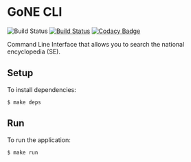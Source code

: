 # GoNE CLI

![Build Status](https://codebuild.eu-west-2.amazonaws.com/badges?uuid=eyJlbmNyeXB0ZWREYXRhIjoid2FFeXVGT3g0UHRiZDJhSWdjd2F6eXJodG14OGo1bXBBaTFsc1BNU0VyT3hzR2ptNDNETDQ3ZFZRRGJxb0NsQ0I5bVphUUwvenNkc2IzNE9FSlY5dzBnPSIsIml2UGFyYW1ldGVyU3BlYyI6InAxTWMxTXQxaGpmSloxS2giLCJtYXRlcmlhbFNldFNlcmlhbCI6MX0%3D&branch=master) [![Build Status](https://travis-ci.com/lucid-bunch/gone-cli.svg?branch=master)](https://travis-ci.com/lucid-bunch/gone-cli) [![Codacy Badge](https://api.codacy.com/project/badge/Grade/b06ee0d35c6f40abb305c1cf22800bd7)](https://www.codacy.com/app/lucid-bunch/gone-cli?utm_source=github.com&amp;utm_medium=referral&amp;utm_content=lucid-bunch/gone-cli&amp;utm_campaign=Badge_Grade)

Command Line Interface that allows you to search the national encyclopedia (SE).

## Setup

To install dependencies:
```console
$ make deps
```

## Run

To run the application:
```console
$ make run
```

